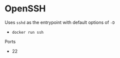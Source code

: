 # OpenSSH

Uses `sshd` as the entrypoint with default options of `-D`

* `docker run ssh`

Ports

* 22

